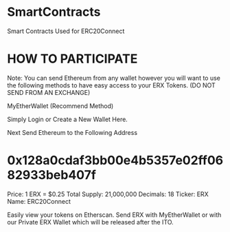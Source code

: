 # SmartContracts
Smart Contracts Used for ERC20Connect

# HOW TO PARTICIPATE

Note: You can send Ethereum from any wallet however you will want to use the following methods to have easy access to your ERX Tokens.
(DO NOT SEND FROM AN EXCHANGE)

MyEtherWallet (Recommend Method)

Simply Login or Create a New Wallet Here.

Next Send Ethereum to the Following Address

# 0x128a0cdaf3bb00e4b5357e02ff0682933beb407f

Price: 1 ERX = $0.25
Total Supply: 21,000,000
Decimals: 18
Ticker: ERX
Name: ERC20Connect

 

Easily view your tokens on Etherscan. Send ERX with MyEtherWallet or with our Private ERX Wallet which will be released after the ITO.
